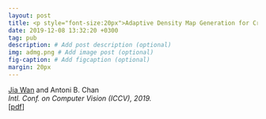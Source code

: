 ```yaml
---
layout: post
title: <p style="font-size:20px">Adaptive Density Map Generation for Crowd Counting</p>
date: 2019-12-08 13:32:20 +0300
tag: pub
description: # Add post description (optional)
img: admg.png # Add image post (optional)
fig-caption: # Add figcaption (optional)
margin: 20px
---
```


<u>Jia Wan</u> and Antoni B. Chan  
<i>Intl. Conf. on Computer Vision (ICCV), 2019.</i>  
[[pdf](http://visal.cs.cityu.edu.hk/static/pubs/conf/iccv19-dmapgen.pdf)]
